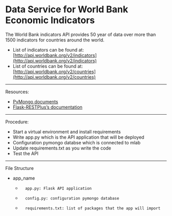 Data Service for World Bank Economic Indicators
=======
The World Bank indicators API provides 50 year of data over more than 1500 indicators for countries around the world.<br>
   * List of indicators can be found at: [http://api.worldbank.org/v2/indicators](http://api.worldbank.org/v2/indicators)
   * List of countries can be found at: [http://api.worldbank.org/v2/countries](http://api.worldbank.org/v2/countries)
---------
Resources:
   * [PyMongo documents](https://api.mongodb.com/python/current/)
   * [Flask-RESTPlus’s documentation](https://flask-restplus.readthedocs.io/en/stable/)

--------
Procedure:
  * Start a virtual environment and install requirements<br>
  * Write app.py which is the API application that will be deployed<br>
  * Configuration pymongo databse which is connected to mlab<br>
  * Update requirements.txt as you write the code<br>
  * Test the API<br>

---------
File Structure
  * app_name<br>
    *       app.py: Flask API application
    *       config.py: configuration pymongo database
    *       requirements.txt: list of packages that the app will import
